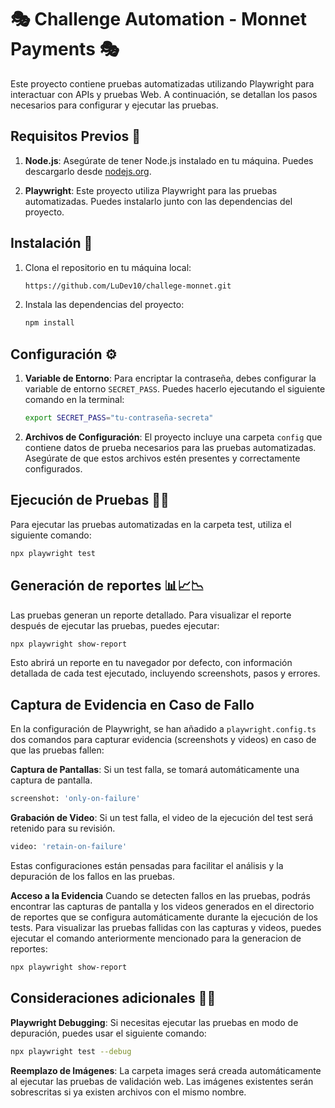 
# 🎭 Challenge Automation - Monnet Payments 🎭

Este proyecto contiene pruebas automatizadas utilizando Playwright para interactuar con APIs y pruebas Web. A continuación, se detallan los pasos necesarios para configurar y ejecutar las pruebas.

## Requisitos Previos 📝

1. **Node.js**: Asegúrate de tener Node.js instalado en tu máquina. Puedes descargarlo desde [nodejs.org](https://nodejs.org/).

2. **Playwright**: Este proyecto utiliza Playwright para las pruebas automatizadas. Puedes instalarlo junto con las dependencias del proyecto.

## Instalación 🚀

1. Clona el repositorio en tu máquina local:
    ```bash
    https://github.com/LuDev10/challege-monnet.git
    ```
    
2. Instala las dependencias del proyecto:
    ```bash
    npm install
    ```

## Configuración ⚙️

1. **Variable de Entorno**: Para encriptar la contraseña, debes configurar la variable de entorno `SECRET_PASS`. Puedes hacerlo ejecutando el siguiente comando en la terminal:
    ```bash
    export SECRET_PASS="tu-contraseña-secreta"
    ```

2. **Archivos de Configuración**: El proyecto incluye una carpeta `config` que contiene datos de prueba necesarios para las pruebas automatizadas. Asegúrate de que estos archivos estén presentes y correctamente configurados.

## Ejecución de Pruebas 👨‍💻

Para ejecutar las pruebas automatizadas en la carpeta test, utiliza el siguiente comando:
```bash
npx playwright test
```

## Generación de reportes 📊📈📉

Las pruebas generan un reporte detallado. Para visualizar el reporte después de ejecutar las pruebas, puedes ejecutar:
```bash
npx playwright show-report
```
Esto abrirá un reporte en tu navegador por defecto, con información detallada de cada test ejecutado, incluyendo screenshots, pasos y errores.

## Captura de Evidencia en Caso de Fallo
En la configuración de Playwright, se han añadido a `playwright.config.ts` dos comandos para capturar evidencia (screenshots y videos) en caso de que las pruebas fallen:

**Captura de Pantallas**: Si un test falla, se tomará automáticamente una captura de pantalla.
```bash
screenshot: 'only-on-failure'
```
**Grabación de Video**: Si un test falla, el video de la ejecución del test será retenido para su revisión.
```bash
video: 'retain-on-failure'
```
Estas configuraciones están pensadas para facilitar el análisis y la depuración de los fallos en las pruebas.

**Acceso a la Evidencia**
Cuando se detecten fallos en las pruebas, podrás encontrar las capturas de pantalla y los videos generados en el directorio de reportes que se configura automáticamente durante la ejecución de los tests. Para visualizar las pruebas fallidas con las capturas y videos, puedes ejecutar el comando anteriormente mencionado para la generacion de reportes:
```bash
npx playwright show-report
```

## Consideraciones adicionales 👨‍🚀

**Playwright Debugging**: Si necesitas ejecutar las pruebas en modo de depuración, puedes usar el siguiente comando:
```bash
npx playwright test --debug
```
**Reemplazo de Imágenes**: La carpeta images será creada automáticamente al ejecutar las pruebas de validación web. Las imágenes existentes serán sobrescritas si ya existen archivos con el mismo nombre.

